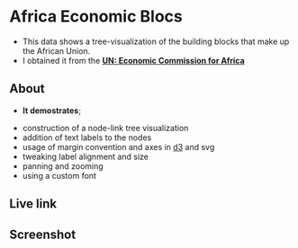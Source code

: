 # Africa Economic Blocs

* This data shows a tree-visualization of the building blocks that make up the African Union. 
* I obtained it from the **[UN: Economic Commission for Africa](https://archive.uneca.org/oria/pages/regional-economic-communities)**

## About
* **It demostrates**;
- construction of a node-link tree visualization
- addition of text labels to the nodes 
- usage of margin convention and axes in [d3](https://gist.github.com/jsoma/71bee11bbe6b73887bca4138fd4d2442) and svg
- tweaking label alignment and size
- panning and zooming
- using a custom font

## Live link

## Screenshot



